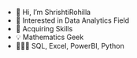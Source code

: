 - 👋 Hi, I’m ShrishtiRohilla
- 👀 Interested in Data Analytics Field
- 🌱 Acquiring Skills
- 💡 Mathematics Geek
- 👩🏻‍💻 SQL, Excel, PowerBI, Python 
  
  
  
  

<!---
ShrishtiRohilla/ShrishtiRohilla is a ✨ special ✨ repository because its `README.md` (this file) appears on your GitHub profile.
You can click the Preview link to take a look at your changes.
--->

